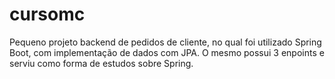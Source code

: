 # cursomc

Pequeno projeto backend de pedidos de cliente, no qual foi utilizado Spring Boot, com implementação de dados com JPA. O mesmo possui 3 enpoints e serviu como forma de estudos sobre Spring.
